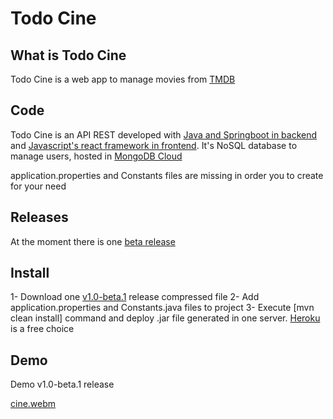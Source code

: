 # Todo Cine

## What is Todo Cine

Todo Cine is a web app to manage movies from [TMDB](https://www.themoviedb.org/) 

## Code

Todo Cine is an API REST developed with [Java and Springboot in backend](https://github.com/abeltran10/todocine_backend) and [Javascript's react framework in frontend](https://github.com/abeltran10/todo_cine_frontend). It's NoSQL database to manage users, hosted in [MongoDB Cloud](https://cloud.mongodb.com/)


application.properties and Constants files are missing in order you to create for your need

## Releases

At the moment there is one [beta release](https://github.com/abeltran10/todocine_backend/releases/tag/v1.0)

## Install

1- Download one [v1.0-beta.1](https://github.com/abeltran10/todocine_backend/releases/tag/v1.0) release compressed file 
2- Add application.properties and Constants.java files to project
3- Execute [mvn clean install] command and deploy .jar file generated in one server. [Heroku](https://heroku.com) is a free choice

## Demo

Demo v1.0-beta.1 release

[cine.webm](https://github.com/abeltran10/todocine_backend/assets/44783052/bbdcd328-0bf3-453a-aab3-0a7fafa761e5)
